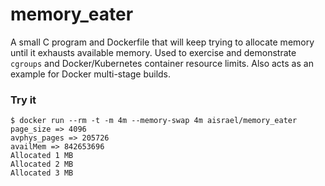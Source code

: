 # memory_eater
A small C program and Dockerfile that will keep trying to allocate memory until it exhausts available memory. Used to exercise and demonstrate `cgroups` and Docker/Kubernetes container resource limits. Also acts as an example for Docker multi-stage builds.

### Try it

```
$ docker run --rm -t -m 4m --memory-swap 4m aisrael/memory_eater
page_size => 4096
avphys_pages => 205726
availMem => 842653696
Allocated 1 MB
Allocated 2 MB
Allocated 3 MB
```
